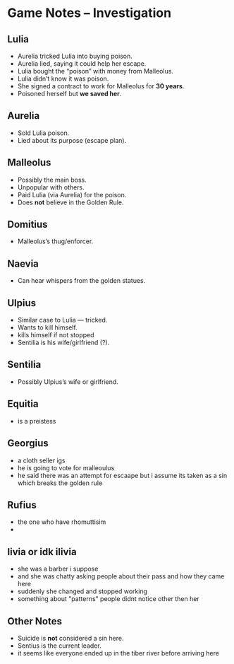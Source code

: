 # Game Notes – Investigation

## Lulia
- Aurelia tricked Lulia into buying poison.
- Aurelia lied, saying it could help her escape.
- Lulia bought the “poison” with money from Malleolus.
- Lulia didn’t know it was poison.
- She signed a contract to work for Malleolus for **30 years**.
- Poisoned herself but **we saved her**.

## Aurelia
- Sold Lulia poison.
- Lied about its purpose (escape plan).

## Malleolus
- Possibly the main boss.
- Unpopular with others.
- Paid Lulia (via Aurelia) for the poison.
- Does **not** believe in the Golden Rule.

## Domitius
- Malleolus’s thug/enforcer.

## Naevia
- Can hear whispers from the golden statues.

## Ulpius
- Similar case to Lulia — tricked.
- Wants to kill himself.
- kills himself if not stopped
- Sentilia is his wife/girlfriend (?).

## Sentilia
- Possibly Ulpius’s wife or girlfriend.


## Equitia

-  is a preistess

## Georgius

-  a cloth seller igs 
- he is going to vote for malleoulus
- he said there was an attempt for escaape but i assume its taken as a sin which breaks the golden rule


## Rufius

-  the one who have rhomuttisim
- 

## livia or idk ilivia

- she was a barber i suppose
- and she was chatty asking people about their pass and how they came here
- suddenly she changed and stopped working 
- something about "patterns" people didnt notice other then her

## Other Notes
- Suicide is **not** considered a sin here.
- Sentius is the current leader.
- it seems like everyone ended up in the tiber river before arriving here
